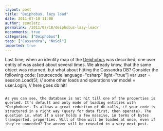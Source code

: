 ```yaml
---
layout: post
title: "Deiphobus, lazy load"
date: 2011-07-18 11:00
author: scooletz
permalink: /2011/07/18/deiphobus-lazy-load/
nocomments: true
categories: ["Deiphobus"]
tags: ["Cassandra", "NoSql"]
imported: true
---
```


Last time, when an identity map of the [Deiphobus](https://github.com/Scooletz/Deiphobus "Deiphobus") was described, one user entity of was asked about several times. We already know, that the same object was returned, but what about hitting the Cassandra DB? Consider the following code:
[sourcecode language="csharp" light="true"]
var user = session.Load<IUser>(5);
// some other loads and operations
var model = user.Login; // here goes db hit!
```

As you can see, the database is not hit till one of the properties is queried. It's default and only mode of loading entities with *Deiphobus*. Is allows a great reduction of db calls, if your code is structured in a right way (query for data first, then operate). The question is, what if a user holds a few massive, in terms of bytes transported, properties. Will of them will be loaded at once, even if they're unneeded? The answer will be revealed in a very next post.

